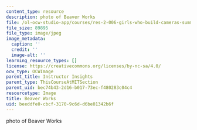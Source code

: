```yaml
---
content_type: resource
description: photo of Beaver Works
file: /ol-ocw-studio-app/courses/res-2-006-girls-who-build-cameras-summer-2016/beeddfe0cbcf31709c6dd6be01342b6f_beaver_works.jpg
file_size: 89895
file_type: image/jpeg
image_metadata:
  caption: ''
  credit: ''
  image-alt: ''
learning_resource_types: []
license: https://creativecommons.org/licenses/by-nc-sa/4.0/
ocw_type: OCWImage
parent_title: Instructor Insights
parent_type: ThisCourseAtMITSection
parent_uid: bec74b43-2d16-b017-73ec-f480283c04c4
resourcetype: Image
title: Beaver Works
uid: beeddfe0-cbcf-3170-9c6d-d6be01342b6f
---
```

photo of Beaver Works